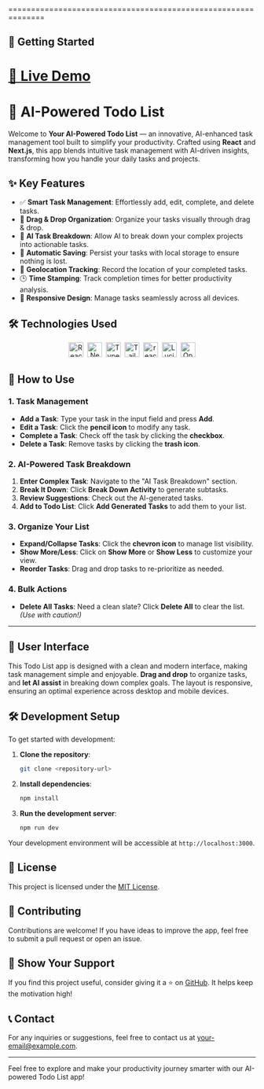 ==============================================================
## 🏁 Getting Started
[🚀 Live Demo](https://ashishtodo--newtodoailist.netlify.app/)
==============================================================

# 🚀 AI-Powered Todo List

Welcome to **Your AI-Powered Todo List** — an innovative, AI-enhanced task management tool built to simplify your productivity. Crafted using **React** and **Next.js**, this app blends intuitive task management with AI-driven insights, transforming how you handle your daily tasks and projects.

## ✨ Key Features

- ✅ **Smart Task Management**: Effortlessly add, edit, complete, and delete tasks.
- 🔄 **Drag & Drop Organization**: Organize your tasks visually through drag & drop.
- 🧠 **AI Task Breakdown**: Allow AI to break down your complex projects into actionable tasks.
- 💾 **Automatic Saving**: Persist your tasks with local storage to ensure nothing is lost.
- 📍 **Geolocation Tracking**: Record the location of your completed tasks.
- 🕒 **Time Stamping**: Track completion times for better productivity analysis.
- 📱 **Responsive Design**: Manage tasks seamlessly across all devices.

## 🛠️ Technologies Used

<p align="center">
  <img src="https://reactjs.org/favicon.ico" width="30" alt="React" title="React">&nbsp;
  <img src="https://nextjs.org/static/favicon/favicon-32x32.png" width="30" alt="Next.js" title="Next.js">&nbsp;
  <img src="https://www.typescriptlang.org/favicon-32x32.png" width="30" alt="TypeScript" title="TypeScript">&nbsp;
  <img src="https://tailwindcss.com/favicons/favicon-32x32.png" width="30" alt="Tailwind CSS" title="Tailwind CSS">&nbsp;
  <img src="https://user-images.githubusercontent.com/2182637/53611918-54c1ff80-3c24-11e9-9917-66ac3cef513d.png" width="30" alt="react-beautiful-dnd" title="react-beautiful-dnd">&nbsp;
  <img src="https://lucide.dev/favicon.ico" width="30" alt="Lucide React" title="Lucide React">&nbsp;
  <img src="https://upload.wikimedia.org/wikipedia/commons/0/04/ChatGPT_logo.svg" width="30" alt="OpenAI API" title="OpenAI API">
</p>

## 🚀 How to Use

### 1. Task Management
- **Add a Task**: Type your task in the input field and press **Add**.
- **Edit a Task**: Click the **pencil icon** to modify any task.
- **Complete a Task**: Check off the task by clicking the **checkbox**.
- **Delete a Task**: Remove tasks by clicking the **trash icon**.

### 2. AI-Powered Task Breakdown
1. **Enter Complex Task**: Navigate to the "AI Task Breakdown" section.
2. **Break It Down**: Click **Break Down Activity** to generate subtasks.
3. **Review Suggestions**: Check out the AI-generated tasks.
4. **Add to Todo List**: Click **Add Generated Tasks** to add them to your list.

### 3. Organize Your List
- **Expand/Collapse Tasks**: Click the **chevron icon** to manage list visibility.
- **Show More/Less**: Click on **Show More** or **Show Less** to customize your view.
- **Reorder Tasks**: Drag and drop tasks to re-prioritize as needed.

### 4. Bulk Actions
- **Delete All Tasks**: Need a clean slate? Click **Delete All** to clear the list. *(Use with caution!)*

---

## 🎨 User Interface

This Todo List app is designed with a clean and modern interface, making task management simple and enjoyable. **Drag and drop** to organize tasks, and **let AI assist** in breaking down complex goals. The layout is responsive, ensuring an optimal experience across desktop and mobile devices.

## 🛠️ Development Setup

To get started with development:

1. **Clone the repository**:
   ```bash
   git clone <repository-url>
   ```

2. **Install dependencies**:
   ```bash
   npm install
   ```

3. **Run the development server**:
   ```bash
   npm run dev
   ```

Your development environment will be accessible at `http://localhost:3000`.

## 📜 License
This project is licensed under the [MIT License](LICENSE).

## 🤝 Contributing

Contributions are welcome! If you have ideas to improve the app, feel free to submit a pull request or open an issue.

## 🌟 Show Your Support

If you find this project useful, consider giving it a ⭐ on [GitHub](https://github.com/Ashish5689/TodoList). It helps keep the motivation high!

## 📞 Contact

For any inquiries or suggestions, feel free to contact us at [your-email@example.com](mailto:Ashisheduims@gmail.com).

---

Feel free to explore and make your productivity journey smarter with our AI-powered Todo List app!
